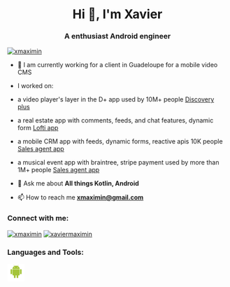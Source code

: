 <h1 align="center">Hi 👋, I'm Xavier</h1>
<h3 align="center">A enthusiast Android engineer</h3>

<p align="left"> <a href="https://twitter.com/xmaximin" target="blank"><img src="https://img.shields.io/twitter/follow/xmaximin?logo=twitter&style=for-the-badge" alt="xmaximin" /></a> </p>

- 🔭 I am currently working for a client in Guadeloupe for a mobile video CMS
- I worked on:
- a video player's layer in the D+ app used by 10M+ people [Discovery plus](https://play.google.com/store/apps/details?id=com.discoveryplus.tv.android&hl=fr&gl=US) 
- a real estate app with comments, feeds, and chat features, dynamic form [Lofti app](https://play.google.com/store/apps/details?id=co.lofti.app)
- a mobile CRM app with feeds, dynamic forms, reactive apis 10K people [Sales agent app](https://play.google.com/store/apps/details?id=uk.co.bboxx.salesagent&hl=fr&gl=US)
- a musical event app with braintree, stripe payment used by more than 1M+ people [Sales agent app](https://play.google.com/store/apps/details?id=uk.co.bboxx.salesagent&hl=fr&gl=US)

- 💬 Ask me about **All things Kotlin, Android**

- 📫 How to reach me **xmaximin@gmail.com**

<h3 align="left">Connect with me:</h3>
<p align="left">
<a href="https://twitter.com/xmaximin" target="blank"><img align="center" src="https://raw.githubusercontent.com/rahuldkjain/github-profile-readme-generator/master/src/images/icons/Social/twitter.svg" alt="xmaximin" height="30" width="40" /></a>
<a href="https://linkedin.com/in/xaviermaximin" target="blank"><img align="center" src="https://raw.githubusercontent.com/rahuldkjain/github-profile-readme-generator/master/src/images/icons/Social/linked-in-alt.svg" alt="xaviermaximin" height="30" width="40" /></a>
</p>

<h3 align="left">Languages and Tools:</h3>
<p align="left"> <a href="https://developer.android.com" target="_blank" rel="noreferrer"> <img src="https://raw.githubusercontent.com/devicons/devicon/master/icons/android/android-original-wordmark.svg" alt="android" width="40" height="40"/> </a> 

